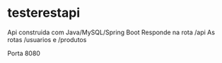 # testerestapi
 Api construida com Java/MySQL/Spring Boot
 Responde na rota /api
 As rotas /usuarios e /produtos
 
 Porta 8080
